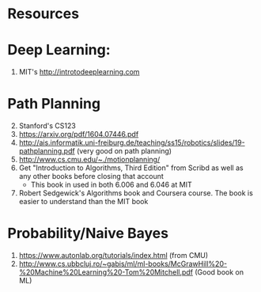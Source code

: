 # Resources

# Deep Learning:
1. MIT's http://introtodeeplearning.com 

# Path Planning
2. Stanford's CS123
3. https://arxiv.org/pdf/1604.07446.pdf
4. http://ais.informatik.uni-freiburg.de/teaching/ss15/robotics/slides/19-pathplanning.pdf (very good on path planning)
5. http://www.cs.cmu.edu/~./motionplanning/
6. Get "Introduction to Algorithms, Third Edition" from Scribd as well as any other books before closing that account
    - This book in used in both 6.006 and 6.046 at MIT
7. Robert Sedgewick's Algorithms book and Coursera course. The book is easier to understand than the MIT book


# Probability/Naive Bayes
1. https://www.autonlab.org/tutorials/index.html (from CMU)
2. http://www.cs.ubbcluj.ro/~gabis/ml/ml-books/McGrawHill%20-%20Machine%20Learning%20-Tom%20Mitchell.pdf
(Good book on ML)
